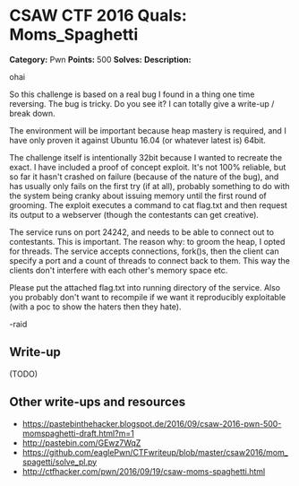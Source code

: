 # CSAW CTF 2016 Quals: Moms_Spaghetti

**Category:** Pwn
**Points:** 500
**Solves:**
**Description:**

ohai

So this challenge is based on a real bug I found in a thing one time reversing.
The bug is tricky. Do you see it? I can totally give a write-up / break down.

The environment will be important because heap mastery is required, and I have
only proven it against Ubuntu 16.04 (or whatever latest is) 64bit.

The challenge itself is intentionally 32bit because I wanted to recreate the 
exact. I have included a proof of concept exploit. It's not 100% reliable, but
so far it hasn't crashed on failure (because of the nature of the bug), and 
has usually only fails on the first try (if at all), probably something to do
with the system being cranky about issuing memory until the first round of
grooming. The exploit executes a command to cat flag.txt and then request its
output to a webserver (though the contestants can get creative).

The service runs on port 24242, and needs to be able to connect out to 
contestants. This is important. The reason why: to groom the heap, I opted for
threads. The service accepts connections, fork()s, then the client can 
specify a port and a count of threads to connect back to them. This way the 
clients don't interfere with each other's memory space etc.

Please put the attached flag.txt into running directory of the service. Also
you probably don't want to recompile if we want it reproducibly exploitable 
(with a poc to show the haters then they hate).

-raid

## Write-up

(TODO)

## Other write-ups and resources

* https://pastebinthehacker.blogspot.de/2016/09/csaw-2016-pwn-500-momspaghetti-draft.html?m=1
* http://pastebin.com/GEwz7WqZ
* https://github.com/eaglePwn/CTFwriteup/blob/master/csaw2016/mom_spagetti/solve_pl.py
* http://ctfhacker.com/pwn/2016/09/19/csaw-moms-spaghetti.html
